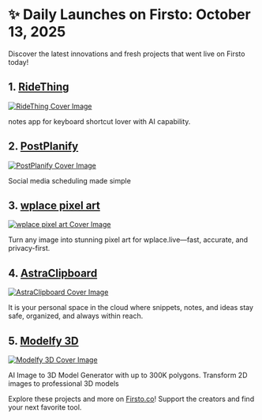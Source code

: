 # ✨ Daily Launches on Firsto: October 13, 2025

Discover the latest innovations and fresh projects that went live on Firsto today!

## 1. [RideThing](https://firsto.co/projects/ridething)

[![RideThing Cover Image](https://607255gt6f.ufs.sh/f/ViZtN9dvJxPtkwI2uZDNeCU1w3hVqAcWOZ025dPgzfDTSMnR)](https://firsto.co/projects/ridething)

 notes app for keyboard shortcut lover with AI capability.



## 2. [PostPlanify](https://firsto.co/projects/postplanify)

[![PostPlanify Cover Image](https://607255gt6f.ufs.sh/f/ViZtN9dvJxPt7DH3tHhBtUlOYpDaikF8wo2qhx5fALrXjyCg)](https://firsto.co/projects/postplanify)

 Social media scheduling made simple



## 3. [wplace pixel art](https://firsto.co/projects/wplace-pixel-art)

[![wplace pixel art Cover Image](https://607255gt6f.ufs.sh/f/ViZtN9dvJxPtzQtpRsTLd9fv7AyzjToaFM4POSnZYVDuJksh)](https://firsto.co/projects/wplace-pixel-art)

 Turn any image into stunning pixel art for wplace.live—fast, accurate, and privacy-first.



## 4. [AstraClipboard](https://firsto.co/projects/astraclipboard)

[![AstraClipboard Cover Image](https://607255gt6f.ufs.sh/f/ViZtN9dvJxPtxXNWd79qc3BQGUCEp5I0LSD7dwO6KJqHWnP1)](https://firsto.co/projects/astraclipboard)

 It is your personal space in the cloud where snippets, notes, and ideas stay safe, organized, and always within reach.



## 5. [Modelfy 3D](https://firsto.co/projects/modelfy-3d)

[![Modelfy 3D Cover Image](https://607255gt6f.ufs.sh/f/ViZtN9dvJxPtu77eYEht2VewaiyL8jUOnzd5oBZHkhgFYvGq)](https://firsto.co/projects/modelfy-3d)

 AI Image to 3D Model Generator with up to 300K polygons. Transform 2D images to professional 3D models




Explore these projects and more on [Firsto.co](https://firsto.co)! Support the creators and find your next favorite tool.
